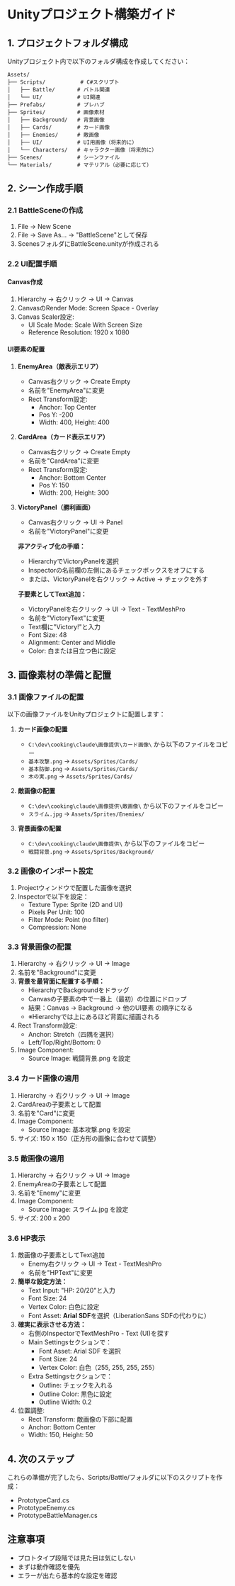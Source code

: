# Unityプロジェクト構築ガイド

## 1. プロジェクトフォルダ構成

Unityプロジェクト内で以下のフォルダ構成を作成してください：

```
Assets/
├── Scripts/           # C#スクリプト
│   ├── Battle/       # バトル関連
│   └── UI/           # UI関連
├── Prefabs/          # プレハブ
├── Sprites/          # 画像素材
│   ├── Background/   # 背景画像
│   ├── Cards/        # カード画像
│   ├── Enemies/      # 敵画像
│   ├── UI/           # UI用画像（将来的に）
│   └── Characters/   # キャラクター画像（将来的に）
├── Scenes/           # シーンファイル
└── Materials/        # マテリアル（必要に応じて）
```

## 2. シーン作成手順

### 2.1 BattleSceneの作成
1. File → New Scene
2. File → Save As... → "BattleScene"として保存
3. ScenesフォルダにBattleScene.unityが作成される

### 2.2 UI配置手順

#### Canvas作成
1. Hierarchy → 右クリック → UI → Canvas
2. CanvasのRender Mode: Screen Space - Overlay
3. Canvas Scaler設定:
   - UI Scale Mode: Scale With Screen Size
   - Reference Resolution: 1920 x 1080

#### UI要素の配置
1. **EnemyArea（敵表示エリア）**
   - Canvas右クリック → Create Empty
   - 名前を"EnemyArea"に変更
   - Rect Transform設定:
     - Anchor: Top Center
     - Pos Y: -200
     - Width: 400, Height: 400

2. **CardArea（カード表示エリア）**
   - Canvas右クリック → Create Empty
   - 名前を"CardArea"に変更
   - Rect Transform設定:
     - Anchor: Bottom Center
     - Pos Y: 150
     - Width: 200, Height: 300

3. **VictoryPanel（勝利画面）**
   - Canvas右クリック → UI → Panel
   - 名前を"VictoryPanel"に変更
   
   **非アクティブ化の手順：**
   - HierarchyでVictoryPanelを選択
   - Inspectorの名前欄の左側にあるチェックボックスをオフにする
   - または、VictoryPanelを右クリック → Active → チェックを外す
   
   **子要素としてText追加：**
   - VictoryPanelを右クリック → UI → Text - TextMeshPro
   - 名前を"VictoryText"に変更
   - Text欄に"Victory!"と入力
   - Font Size: 48
   - Alignment: Center and Middle
   - Color: 白または目立つ色に設定

## 3. 画像素材の準備と配置

### 3.1 画像ファイルの配置
以下の画像ファイルをUnityプロジェクトに配置します：

1. **カード画像の配置**
   - `C:\dev\cooking\claude\画像提供\カード画像\` から以下のファイルをコピー
   - `基本攻撃.png` → `Assets/Sprites/Cards/`
   - `基本防御.png` → `Assets/Sprites/Cards/`
   - `木の実.png` → `Assets/Sprites/Cards/`

2. **敵画像の配置**
   - `C:\dev\cooking\claude\画像提供\敵画像\` から以下のファイルをコピー
   - `スライム.jpg` → `Assets/Sprites/Enemies/`

3. **背景画像の配置**
   - `C:\dev\cooking\claude\画像提供\` から以下のファイルをコピー
   - `戦闘背景.png` → `Assets/Sprites/Background/`

### 3.2 画像のインポート設定
1. Projectウィンドウで配置した画像を選択
2. Inspectorで以下を設定：
   - Texture Type: Sprite (2D and UI)
   - Pixels Per Unit: 100
   - Filter Mode: Point (no filter)
   - Compression: None

### 3.3 背景画像の配置
1. Hierarchy → 右クリック → UI → Image
2. 名前を"Background"に変更
3. **背景を最背面に配置する手順：**
   - HierarchyでBackgroundをドラッグ
   - Canvasの子要素の中で一番上（最初）の位置にドロップ
   - 結果：Canvas → Background → 他のUI要素 の順序になる
   - ※Hierarchyでは上にあるほど背面に描画される
4. Rect Transform設定:
   - Anchor: Stretch（四隅を選択）
   - Left/Top/Right/Bottom: 0
5. Image Component:
   - Source Image: 戦闘背景.png を設定

### 3.4 カード画像の適用
1. Hierarchy → 右クリック → UI → Image
2. CardAreaの子要素として配置
3. 名前を"Card"に変更
4. Image Component:
   - Source Image: 基本攻撃.png を設定
5. サイズ: 150 x 150（正方形の画像に合わせて調整）

### 3.5 敵画像の適用
1. Hierarchy → 右クリック → UI → Image
2. EnemyAreaの子要素として配置
3. 名前を"Enemy"に変更
4. Image Component:
   - Source Image: スライム.jpg を設定
5. サイズ: 200 x 200

### 3.6 HP表示
1. 敵画像の子要素としてText追加
   - Enemy右クリック → UI → Text - TextMeshPro
   - 名前を"HPText"に変更
2. **簡単な設定方法：**
   - Text Input: "HP: 20/20"と入力
   - Font Size: 24
   - Vertex Color: 白色に設定
   - Font Asset: **Arial SDF**を選択（LiberationSans SDFの代わりに）
3. **確実に表示させる方法：**
   - 右側のInspectorでTextMeshPro - Text (UI)を探す
   - Main Settingsセクションで：
     - Font Asset: Arial SDF を選択
     - Font Size: 24
     - Vertex Color: 白色（255, 255, 255, 255）
   - Extra Settingsセクションで：
     - Outline: チェックを入れる
     - Outline Color: 黒色に設定
     - Outline Width: 0.2
4. 位置調整:
   - Rect Transform: 敵画像の下部に配置
   - Anchor: Bottom Center
   - Width: 150, Height: 50

## 4. 次のステップ

これらの準備が完了したら、Scripts/Battle/フォルダに以下のスクリプトを作成：
- PrototypeCard.cs
- PrototypeEnemy.cs
- PrototypeBattleManager.cs

## 注意事項
- プロトタイプ段階では見た目は気にしない
- まずは動作確認を優先
- エラーが出たら基本的な設定を確認